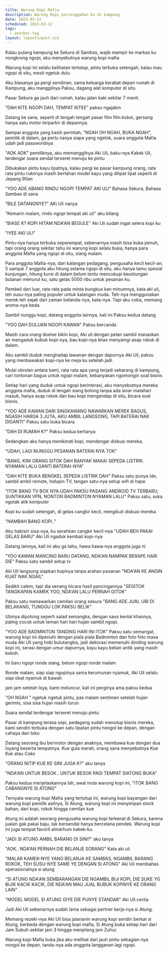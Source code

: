 ```yaml
---
title: Warung Kopi Mafia
description: Warung Kopi persinggahan ku di kampung 
date: 2023-03-12
scheduled: 2023-03-12
tags:
  - another-tag
layout: layouts/post.njk
---
```


Kalau pulang kampung ke Sekura di Sambas, wajib mampir ke markas ku nongkrong ngopi, aku menyebutnya warung kopi mafia

Warung kopi ini selalu kelihatan tertutup, pintu terbuka setengah, kalau mau ngopi di situ, mesti ngetuk dulu

Aku biasanya ga pergi sendirian, sama keluarga kerabat depan rumah di Kampung, aku manggilnya Paksu, dagang alat komputer di situ.

Pasar Sekura ga jauh dari rumah, kalau jalan kaki sekitar 7 menit.

"DAH KITE NGOPI DAH, TEMPAT KITEE" paksu ngajakin

Datang ke sana, seperti di tengah tengah pasar film film koboi, gersang hanya satu motor terparkir di depannya.

Sampai anggota yang kasih perintah, "NGAH OH NGAH, BUKA NGAH", pemilik di dalam, ga perlu nanya siapa yang ngetok, suara anggota Mafia udah jadi passwordnya

"AOK AOK" pemiliknya, aku memanggilnya Aki Uli, baku-nya Kakek Uli, terdengar suara sendal terseret menuju ke pintu

Dibukakan pintu kayu lipatnya, kalau pergi ke pasar kampung orang, rata rata pintu rukonya masih bertahan model kayu yang dilipat lipat seperti di Jepang 90an

"YOO ADE ABANG RINDU NGOPI TEMPAT AKI ULI" Bahasa Sekura, Bahasa Sambas di sana

"BILE DATANGNYE?" AKi Uli nanya

"Kemarin malam, rindu ngopi tempat aki uli" aku bilang

"BIASE K? KOPI HITAM NDA'AN BEGULE" Aki Uli sudah ingat selera kopi ku

"IYEE AKI ULI"

Pintu-nya hanya terbuka seperempat, sebenarnya masih bisa buka penuh, tapi orang orang sekitar tahu ini warung kopi selalu buka, hanya para anggota Mafia yang ngopi di situ, siang malam.

Para anggota Mafia-nya, dari kalangan pedagang, pengusaha kecil kecil-an, 5 sampai 7 anggota aku hitung selama ngopi di situ, aku hanya tamu spesial kunjungan, hitung kursi di dalam belum tentu mencukupi keuntungan bulanan menurut ku, satu gelas 5000 ribu untuk pesanan ku.

Pembeli dari luar, rata rata pada minta bungkus kan minumnya, kata aki uli, teh susu-nya paling populer untuk kalangan muda. Teh-nya menggunakan merek teh sejak dari zaman belanda-nya, kata-nya. Tapi aku coba, memang aroma-nya beda.

Sambil nunggu kopi, datang anggota lainnya, kali ini Paksu kedua datang

"YOO DAH DULUAN NGOPI KAWAN" Paksu bercanda

Masih cara orang doeloe bikin kopi, Aki uli dengan pelan sambil manaskan air mengaduk bubuk kopi-nya, bau kopi-nya khas menyaingi asap rokok di dalam.

Aku sambil duduk menghadap lawanan dengan dapurnya Aki Uli, paksu yang menbawakan kopi-nya ke meja ku setelah jadi.

Mulai obrolan antara kami, rata rata apa yang terjadi sekarang di kampung, cari tontonan bagus untuk ngopi malam, kebanyakan ngomongin soal bisnis

Setiap hari yang duduk untuk ngopi berinterasi, aku menyebutnya mereka anggota mafia, duduk di tengah siang bolong tanpa ada sinar matahari masuk, hanya asap rokok dan bau kopi mengendap di situ, bicara soal bisnis.

"YOO ADE KAWAN DARI SINGKAWANG NAWARKAN MEREK BAGUS, NGASIH HARGA 3 JUTA, AKU AMBIL LANGSONG, TAPI BATERAI NAK DIGANTI" Paksu satu buka bicara

"DAH DI RUMAH K?" Paksu kedua bertanya

Sedangkan aku hanya menikmati kopi, mendengar diskusi mereka.

"UDAH, LAGI NUNGGU PESANAN BATERAI NYA TOK"

"BANG, KINI ORANG SITOK DAH BANYAK MAKAI SEPEDA LISTRIK. NYAMAN LALU GANTI BATERAI-NYA"

"DAH KITE BUKA BENGKEL SEPEDA LISTRIK DAH" Paksu satu punya ide, sambil ambil remote, hidupin TV, tangan satu-nya setup wifi di hape

"ITOK BANG TV BOX NYA UDAH PAKSU PASANG ANDROID TV TERBARU, SUNTIKKAN VPN, NONTON BADMINTON NYAMAN LALU" Paksu satu, suka ngotak atik komputer

Kopi ku sudah setengah, di gelas cangkir kecil, mengikuti diskusi mereka

"NAMBAH BANG KOPI.."

Aku habisin sisa-nya, ku serahkan cangkir kecil-nya "UDAH BEH PAKAI GELAS BARU" Aki Uli ngaduk kembali kopi-nya

Datang lainnya, kali ini aku ga tahu, hawa hawa-nya anggota juga ni

"YOO KAWAN MANCING BARU DATANG, NDA'AN NAMPAK BERAPE HARI DIE" Paksu satu sambil setup tv

Aki Uli langsung siapkan kopinya tanpa arahan pesanan "NDA'AN KE ANGIN KUAT NAK NGAIL"

Sedikit calem, tapi dia senang bicara hasil pancingannya "SEGITOK TANGKAPAN KAMEK YOO, NDA'AN LALU PERNAH GITOK"

Paksu satu menawarkan cemilan orang sekura "BANG ADE JUAL UBI DI BELAKANG, TUNGGU LOK PAKSU BELIK"

Ubinya dipotong seperti salad semangka, dengan saus kental khasnya, paling cocok untuk teman hari hari hujan sambil ngopi.

"YOO ADE BADMINTON TANDING HARI INI ITOK" Paksu satu semangat, warung kopi ini dipenuhi dengan piala piala Badminton dan foto foto masa muda Aki Uli yang hobi bulutangkis, jadi dekorasi memenuhi dinding warung kopi ini, serasi dengan umur dapurnya, kayu kayu belian antik yang masih kokoh.

Ini baru ngopi ronde siang, belum ngopi ronde malam

Ronde malam, siap siap ngopinya sama kerumunan nyamuk, Aki Uli selalu siap obat nyamuk di bawah

jam jam setelah Isya, kami meluncur, kali ini perginya ama paksu kedua

"OH NGAH " ngetuk ngetuk pintu, pas malam sentimen setelah hujan gerimis, sisa sisa hujan masih turun

Suara sendal terdengar terseret menuju pintu

Pasar di kampung terasa sepi, pedagang sudah menutup bisnis mereka, kami sendiri terbuka dengan satu lipatan pintu nongol ke depan, dengan cahaya dari toko

Datang seorang ibu bermotor dengan anaknya, membawa kue dengan dua loyang beserta tempatnya. Kue gula merah, orang sana menyebutnya Kue Kuk atau *Coke*

"ORANG NITIP KUE KE SINI JUGA K?" aku tanya

"NDA'AN UNTUK BESOK.. UNTUK BESOK PAGI TEMPAT SIATONG BUKA"

Paksu kedua menjelaskannya lah, awal mula warung kopi ini, "ITOK BANG CABANGNYE SI ATONG"

Ternyata warung kopi Mafia yang tertutup ini, warung kopi bayangan dari warung kopi pemilik asilnya, Si Atung, warung kopi ini menyimpan stock bahan, dari kopi, rokok hingga cemilan kue

Atung ini adalah seorang pengusaha warung kopi terkenal di Sekura, karena jualan gak pakai baju, tak bersendal hanya bercelana pendek. Warung kopi ini juga tempat favorit almarhum kakek-ku.

"JADI SI ATUNG AMBIL BARANG DI SINI?" aku tanya

"AOK.. NDA'AN PERNAH DIE BELANJE SORANG" Kata aki uli

"MALAR KAMEK-NYE YANG BELANJA KE SAMBAS, NGAMBIL BARANG ROKOK, TEH SUSU-NYE SAME YE DENGAN SI ATONG" Aki Uli membahas operasionalnya si atung

"SI ATUNG NDA'AN SEMBARANGAN DIE NGAMBIL BIJI KOPI, DIE SUKE YG BIJIK KACIK KACIK, DIE NDA'AN MAU JUAL BUBUK KOPINYE KE ORANG LAIN"

"MODEL MODEL SI ATUNG GIYE DIE PUNYE STANDAR" Aki Uli cerita

Jadi Aki Uli sebenarnya sudah lama sebagai partner kerja-nya si Atung.

Memang rezeki-nya Aki Uli bisa jalananin warung kopi sendiri berkat si Atung, berbeda dengan warung kopi mafia, Si Atung buka setiap hari dari Jam Subuh sekitar jam 3 hingga menjelang jam Zuhur.

Warung kopi Mafia buka jika aku melihat dari jauh pintu sebagian nya nongol ke depan, tanda-nya ada anggota langganan lagi ngopi.




